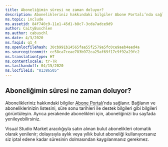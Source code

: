 ```yaml
---
title: Aboneliğimin süresi ne zaman doluyor?
description: Abonelikleriniz hakkındaki bilgiler Abone Portalı’nda sağlanır. https://my.visualstudio.com/subscriptions adresine bağlanın...
ms.topic: include
ms.assetid: 84f740c9-11e1-45d1-b8c7-3cda7adce9d9
author: CaityBuschlen
ms.author: cabuschl
ms.date: 4/3/2020
ms.faqid: q1_4
ms.openlocfilehash: 30cb991b14565faa55f2579a5fc0ce9aeb4eed4a
ms.sourcegitcommit: cc58ca7ceae783b972ca25af69f17c9f92a29fc2
ms.translationtype: HT
ms.contentlocale: tr-TR
ms.lasthandoff: 04/15/2020
ms.locfileid: "81386505"
---
```

## <a name="when-does-my-subscription-expire"></a>Aboneliğimin süresi ne zaman doluyor?

Abonelikleriniz hakkındaki bilgiler [Abone Portalı](https://my.visualstudio.com/subscriptions)’nda sağlanır. Bağlanın ve aboneliklerinizin listesini, süre sonu tarihleri ile destek bilgileri gibi bilgileri görüntüleyin. Ayrıca perakende abonelikleri için, aboneliğinizi bu sayfada yenileyebilirsiniz.

Visual Studio Market aracılığıyla satın alınan bulut abonelikleri otomatik olarak yenilenir; dolayısıyla aylık veya yıllık bulut aboneliği kullanıyorsanız siz iptal edene kadar süresinin dolmasından kaygılanmanız gerekmez.
